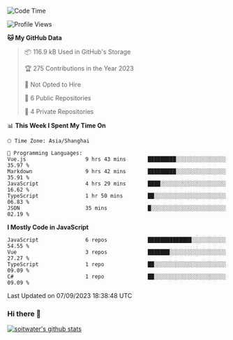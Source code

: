 <!--START_SECTION:waka-->
![Code Time](http://img.shields.io/badge/Code%20Time-2%2C496%20hrs%2011%20mins-blue)

![Profile Views](http://img.shields.io/badge/Profile%20Views-0-blue)

**🐱 My GitHub Data** 

> 📦 116.9 kB Used in GitHub's Storage 
 > 
> 🏆 275 Contributions in the Year 2023
 > 
> 🚫 Not Opted to Hire
 > 
> 📜 6 Public Repositories 
 > 
> 🔑 4 Private Repositories 
 > 
📊 **This Week I Spent My Time On** 

```text
🕑︎ Time Zone: Asia/Shanghai

💬 Programming Languages: 
Vue.js                   9 hrs 43 mins       █████████░░░░░░░░░░░░░░░░   35.97 % 
Markdown                 9 hrs 42 mins       █████████░░░░░░░░░░░░░░░░   35.91 % 
JavaScript               4 hrs 29 mins       ████░░░░░░░░░░░░░░░░░░░░░   16.62 % 
TypeScript               1 hr 50 mins        ██░░░░░░░░░░░░░░░░░░░░░░░   06.83 % 
JSON                     35 mins             █░░░░░░░░░░░░░░░░░░░░░░░░   02.19 % 
```

**I Mostly Code in JavaScript** 

```text
JavaScript               6 repos             ██████████████░░░░░░░░░░░   54.55 % 
Vue                      3 repos             ███████░░░░░░░░░░░░░░░░░░   27.27 % 
TypeScript               1 repo              ██░░░░░░░░░░░░░░░░░░░░░░░   09.09 % 
C#                       1 repo              ██░░░░░░░░░░░░░░░░░░░░░░░   09.09 % 
```




 Last Updated on 07/09/2023 18:38:48 UTC
<!--END_SECTION:waka-->

### Hi there 👋
[![soitwater's github stats](https://github-readme-stats.vercel.app/api?username=soitwater)](https://github.com/soitwater/github-readme-stats)
